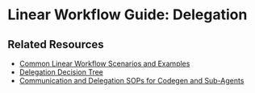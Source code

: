 # Linear Workflow Guide: Delegation



## Related Resources

- [Common Linear Workflow Scenarios and Examples](linear_workflow_scenarios.md)
- [Delegation Decision Tree](../decision_trees/delegation_decision_tree.md)
- [Communication and Delegation SOPs for Codegen and Sub-Agents](../reference/communication_delegation_sops.md)
